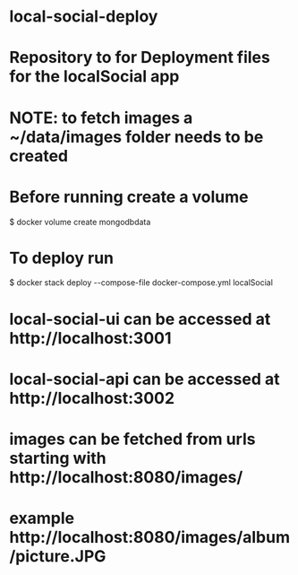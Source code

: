 # local-social-deploy

# Repository to for Deployment files for the localSocial app
# NOTE: to fetch images a ~/data/images folder needs to be created

# Before running create a volume
$ docker volume create mongodbdata

# To deploy run
$ docker stack deploy --compose-file docker-compose.yml localSocial

# local-social-ui can be accessed at http://localhost:3001

# local-social-api can be accessed at http://localhost:3002

# images can be fetched from urls starting with http://localhost:8080/images/
# example http://localhost:8080/images/album/picture.JPG

